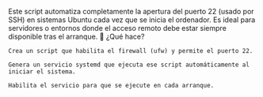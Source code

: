 Este script automatiza completamente la apertura del puerto 22 (usado por SSH) en sistemas Ubuntu cada vez que se inicia el ordenador. Es ideal para servidores o entornos donde el acceso remoto debe estar siempre disponible tras el arranque.
🚀 ¿Qué hace?

    Crea un script que habilita el firewall (ufw) y permite el puerto 22.

    Genera un servicio systemd que ejecuta ese script automáticamente al iniciar el sistema.

    Habilita el servicio para que se ejecute en cada arranque.
